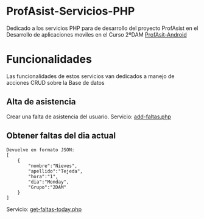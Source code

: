 # ProfAsist-Servicios-PHP
Dedicado a los servicios PHP para de desarrollo del proyecto ProfAsist en el Desarrollo de aplicaciones moviles en el Curso 2ºDAM
[ProfAsit-Android](https://github.com/davidbelesp/ProAssist)

# Funcionalidades
Las funcionalidades de estos servicios van dedicados a manejo de acciones CRUD sobre la Base de datos

## Alta de asistencia

Crear una falta de asistencia del usuario.
Servicio: [add-faltas.php](https://github.com/santiagoieshna/ProfAsist-Servicios-PHP/blob/main/add-faltas.php)

## Obtener faltas del dia actual
```
Devuelve en formato JSON:
[
    {
        "nombre":"Nieves",
        "apellido":"Tejeda",
        "hora":"1",
        "dia":"Monday",
        "Grupo":"2DAM"    
    }
]
```

Servicio: [get-faltas-today.php](https://github.com/santiagoieshna/ProfAsist-Servicios-PHP/blob/main/get-faltas-today.php)

